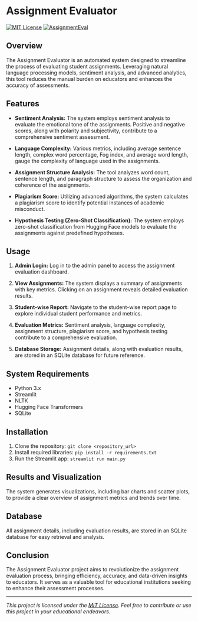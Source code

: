 # Assignment Evaluator 

[![MIT License](https://img.shields.io/badge/license-MIT-blue.svg)](LICENSE)
[![AssignmentEval](https://img.shields.io/badge/Assignment-Eval-purple.svg)](LICENSE)

## Overview
The Assignment Evaluator is an automated system designed to streamline the process of evaluating student assignments. Leveraging natural language processing models, sentiment analysis, and advanced analytics, this tool reduces the manual burden on educators and enhances the accuracy of assessments.

## Features
- **Sentiment Analysis:** The system employs sentiment analysis to evaluate the emotional tone of the assignments. Positive and negative scores, along with polarity and subjectivity, contribute to a comprehensive sentiment assessment.

- **Language Complexity:** Various metrics, including average sentence length, complex word percentage, Fog index, and average word length, gauge the complexity of language used in the assignments.

- **Assignment Structure Analysis:** The tool analyzes word count, sentence length, and paragraph structure to assess the organization and coherence of the assignments.

- **Plagiarism Score:** Utilizing advanced algorithms, the system calculates a plagiarism score to identify potential instances of academic misconduct.

- **Hypothesis Testing (Zero-Shot Classification):** The system employs zero-shot classification from Hugging Face models to evaluate the assignments against predefined hypotheses.

## Usage
1. **Admin Login:** Log in to the admin panel to access the assignment evaluation dashboard.

2. **View Assignments:** The system displays a summary of assignments with key metrics. Clicking on an assignment reveals detailed evaluation results.

3. **Student-wise Report:** Navigate to the student-wise report page to explore individual student performance and metrics.

4. **Evaluation Metrics:** Sentiment analysis, language complexity, assignment structure, plagiarism score, and hypothesis testing contribute to a comprehensive evaluation.

5. **Database Storage:** Assignment details, along with evaluation results, are stored in an SQLite database for future reference.

## System Requirements
- Python 3.x
- Streamlit
- NLTK
- Hugging Face Transformers
- SQLite

## Installation
1. Clone the repository: `git clone <repository_url>`
2. Install required libraries: `pip install -r requirements.txt`
3. Run the Streamlit app: `streamlit run main.py`

## Results and Visualization
The system generates visualizations, including bar charts and scatter plots, to provide a clear overview of assignment metrics and trends over time.

## Database
All assignment details, including evaluation results, are stored in an SQLite database for easy retrieval and analysis.

## Conclusion
The Assignment Evaluator project aims to revolutionize the assignment evaluation process, bringing efficiency, accuracy, and data-driven insights to educators. It serves as a valuable tool for educational institutions seeking to enhance their assessment processes.

---

*This project is licensed under the [MIT License](LICENSE). Feel free to contribute or use this project in your educational endeavors.*
